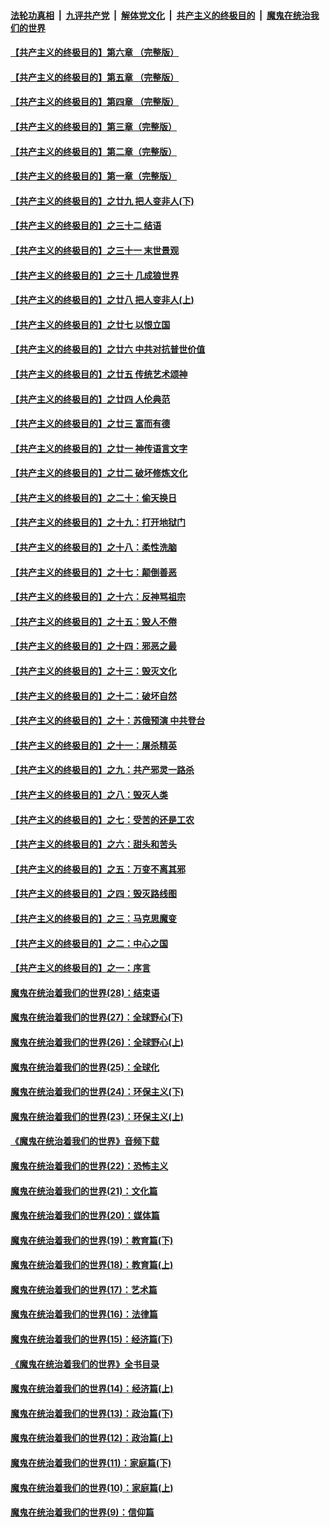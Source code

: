 

####  [法轮功真相](../../../../basic/blob/master/README.md?t=04250531) &nbsp;|&nbsp; [九评共产党](../../../../9ping.md/blob/master/README.md?t=04250531) &nbsp;|&nbsp; [解体党文化](../../../../jtdwh.md/blob/master/README.md?t=04250531)  &nbsp;|&nbsp; [共产主义的终极目的](../../../../gczydzjmd.md/blob/master/README.md?t=04250531) &nbsp;|&nbsp; [魔鬼在统治我们的世界](../../../../mgztzwmdsj.md/blob/master/README.md?t=04250531) 

#### [【共产主义的终极目的】第六章 （完整版）](../pages/nsc422/n11428913.md?t=04250531) 

#### [【共产主义的终极目的】第五章 （完整版）](../pages/nsc422/n11428912.md?t=04250531) 

#### [【共产主义的终极目的】第四章 （完整版）](../pages/nsc422/n11428907.md?t=04250531) 

#### [【共产主义的终极目的】第三章（完整版）](../pages/nsc422/n11428848.md?t=04250531) 

#### [【共产主义的终极目的】第二章（完整版）](../pages/nsc422/n11428831.md?t=04250531) 

#### [【共产主义的终极目的】第一章（完整版）](../pages/nsc422/n11417651.md?t=04250531) 

#### [【共产主义的终极目的】之廿九 把人变非人(下)](../pages/nsc422/n11344140.md?t=04250531) 

#### [【共产主义的终极目的】之三十二 结语](../pages/nsc422/n11360535.md?t=04250531) 

#### [【共产主义的终极目的】之三十一 末世景观](../pages/nsc422/n11351129.md?t=04250531) 

#### [【共产主义的终极目的】之三十 几成狼世界](../pages/nsc422/n11348280.md?t=04250531) 

#### [【共产主义的终极目的】之廿八 把人变非人(上)](../pages/nsc422/n11340492.md?t=04250531) 

#### [【共产主义的终极目的】之廿七 以恨立国](../pages/nsc422/n11336944.md?t=04250531) 

#### [【共产主义的终极目的】之廿六 中共对抗普世价值](../pages/nsc422/n11324785.md?t=04250531) 

#### [【共产主义的终极目的】之廿五 传统艺术颂神](../pages/nsc422/n11296396.md?t=04250531) 

#### [【共产主义的终极目的】之廿四 人伦典范](../pages/nsc422/n11296397.md?t=04250531) 

#### [【共产主义的终极目的】之廿三 富而有德](../pages/nsc422/n11283598.md?t=04250531) 

#### [【共产主义的终极目的】之廿一 神传语言文字](../pages/nsc422/n11263265.md?t=04250531) 

#### [【共产主义的终极目的】之廿二 破坏修炼文化](../pages/nsc422/n11245728.md?t=04250531) 

#### [【共产主义的终极目的】之二十：偷天换日](../pages/nsc422/n11238846.md?t=04250531) 

#### [【共产主义的终极目的】之十九：打开地狱门](../pages/nsc422/n11206376.md?t=04250531) 

#### [【共产主义的终极目的】之十八：柔性洗脑](../pages/nsc422/n11199994.md?t=04250531) 

#### [【共产主义的终极目的】之十七：颠倒善恶](../pages/nsc422/n11179782.md?t=04250531) 

#### [【共产主义的终极目的】之十六：反神骂祖宗](../pages/nsc422/n11166798.md?t=04250531) 

#### [【共产主义的终极目的】之十五：毁人不倦](../pages/nsc422/n11166792.md?t=04250531) 

#### [【共产主义的终极目的】之十四：邪恶之最](../pages/nsc422/n11150249.md?t=04250531) 

#### [【共产主义的终极目的】之十三：毁灭文化](../pages/nsc422/n11135227.md?t=04250531) 

#### [【共产主义的终极目的】之十二：破坏自然](../pages/nsc422/n11135214.md?t=04250531) 

#### [【共产主义的终极目的】之十：苏俄预演 中共登台](../pages/nsc422/n11118424.md?t=04250531) 

#### [【共产主义的终极目的】之十一：屠杀精英](../pages/nsc422/n11118442.md?t=04250531) 

#### [【共产主义的终极目的】之九：共产邪灵一路杀](../pages/nsc422/n11114139.md?t=04250531) 

#### [【共产主义的终极目的】之八：毁灭人类](../pages/nsc422/n11108503.md?t=04250531) 

#### [【共产主义的终极目的】之七：受苦的还是工农](../pages/nsc422/n11101809.md?t=04250531) 

#### [【共产主义的终极目的】之六：甜头和苦头](../pages/nsc422/n11096971.md?t=04250531) 

#### [【共产主义的终极目的】之五：万变不离其邪](../pages/nsc422/n11091285.md?t=04250531) 

#### [【共产主义的终极目的】之四：毁灭路线图](../pages/nsc422/n11086284.md?t=04250531) 

#### [【共产主义的终极目的】之三：马克思魔变](../pages/nsc422/n11061941.md?t=04250531) 

#### [【共产主义的终极目的】之二：中心之国](../pages/nsc422/n11047728.md?t=04250531) 

#### [【共产主义的终极目的】之一：序言](../pages/nsc422/n11086077.md?t=04250531) 

#### [魔鬼在统治着我们的世界(28)：结束语](../pages/nsc422/n10936246.md?t=04250531) 

#### [魔鬼在统治着我们的世界(27)：全球野心(下)](../pages/nsc422/n10928319.md?t=04250531) 

#### [魔鬼在统治着我们的世界(26)：全球野心(上)](../pages/nsc422/n10900318.md?t=04250531) 

#### [魔鬼在统治着我们的世界(25)：全球化](../pages/nsc422/n10788205.md?t=04250531) 

#### [魔鬼在统治着我们的世界(24)：环保主义(下)](../pages/nsc422/n10695307.md?t=04250531) 

#### [魔鬼在统治着我们的世界(23)：环保主义(上)](../pages/nsc422/n10688613.md?t=04250531) 

#### [《魔鬼在统治着我们的世界》音频下载](../pages/nsc422/n10635553.md?t=04250531) 

#### [魔鬼在统治着我们的世界(22)：恐怖主义](../pages/nsc422/n10614727.md?t=04250531) 

#### [魔鬼在统治着我们的世界(21)：文化篇](../pages/nsc422/n10597706.md?t=04250531) 

#### [魔鬼在统治着我们的世界(20)：媒体篇](../pages/nsc422/n10586579.md?t=04250531) 

#### [魔鬼在统治着我们的世界(19)：教育篇(下)](../pages/nsc422/n10564808.md?t=04250531) 

#### [魔鬼在统治着我们的世界(18)：教育篇(上)](../pages/nsc422/n10526970.md?t=04250531) 

#### [魔鬼在统治着我们的世界(17)：艺术篇](../pages/nsc422/n10499093.md?t=04250531) 

#### [魔鬼在统治着我们的世界(16)：法律篇](../pages/nsc422/n10485969.md?t=04250531) 

#### [魔鬼在统治着我们的世界(15)：经济篇(下)](../pages/nsc422/n10469975.md?t=04250531) 

#### [《魔鬼在统治着我们的世界》全书目录](../pages/nsc422/n10464261.md?t=04250531) 

#### [魔鬼在统治着我们的世界(14)：经济篇(上)](../pages/nsc422/n10457370.md?t=04250531) 

#### [魔鬼在统治着我们的世界(13)：政治篇(下)](../pages/nsc422/n10448270.md?t=04250531) 

#### [魔鬼在统治着我们的世界(12)：政治篇(上)](../pages/nsc422/n10444576.md?t=04250531) 

#### [魔鬼在统治着我们的世界(11)：家庭篇(下)](../pages/nsc422/n10440961.md?t=04250531) 

#### [魔鬼在统治着我们的世界(10)：家庭篇(上)](../pages/nsc422/n10435448.md?t=04250531) 

#### [魔鬼在统治着我们的世界(9)：信仰篇](../pages/nsc422/n10432159.md?t=04250531) 

